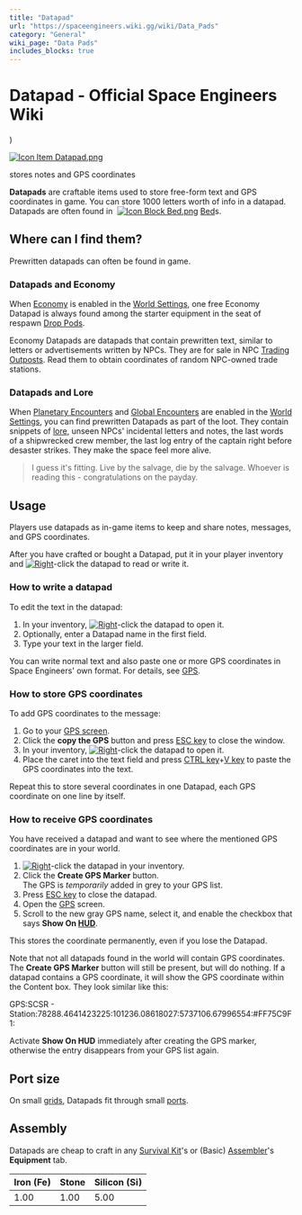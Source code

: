 ```yaml
---
title: "Datapad"
url: "https://spaceengineers.wiki.gg/wiki/Data_Pads"
category: "General"
wiki_page: "Data Pads"
includes_blocks: true
---
```


# Datapad - Official Space Engineers Wiki

)

[![Icon Item Datapad.png](https://spaceengineers.wiki.gg/images/thumb/Icon_Item_Datapad.png/100px-Icon_Item_Datapad.png?1de545)](https://spaceengineers.wiki.gg/wiki/File:Icon_Item_Datapad.png)

stores notes and GPS coordinates

**Datapads** are craftable items used to store free-form text and GPS coordinates in game. You can store 1000 letters worth of info in a datapad. Datapads are often found in  [![Icon Block Bed.png](https://spaceengineers.wiki.gg/images/thumb/Icon_Block_Bed.png/21px-Icon_Block_Bed.png?d29901)](https://spaceengineers.wiki.gg/wiki/Bed "Bed") [Bed](https://spaceengineers.wiki.gg/wiki/Bed "Bed")s.

## Where can I find them?

Prewritten datapads can often be found in game.

### Datapads and Economy

When [Economy](https://spaceengineers.wiki.gg/wiki/Economy "Economy") is enabled in the [World Settings](https://spaceengineers.wiki.gg/wiki/World_Settings "World Settings"), one free Economy Datapad is always found among the starter equipment in the seat of respawn [Drop Pods](https://spaceengineers.wiki.gg/wiki/Drop_Pods "Drop Pods").

Economy Datapads are datapads that contain prewritten text, similar to letters or advertisements written by NPCs. They are for sale in NPC [Trading Outposts](https://spaceengineers.wiki.gg/wiki/Trading_Outposts "Trading Outposts"). Read them to obtain coordinates of random NPC-owned trade stations.

### Datapads and Lore

When [Planetary Encounters](https://spaceengineers.wiki.gg/wiki/Planetary_Encounters "Planetary Encounters") and [Global Encounters](https://spaceengineers.wiki.gg/wiki/Global_Encounters "Global Encounters") are enabled in the [World Settings](https://spaceengineers.wiki.gg/wiki/World_Settings "World Settings"), you can find prewritten Datapads as part of the loot. They contain snippets of [lore](https://spaceengineers.wiki.gg/wiki/Lore "Lore"), unseen NPCs' incidental letters and notes, the last words of a shipwrecked crew member, the last log entry of the captain right before desaster strikes. They make the space feel more alive.

> I guess it's fitting. Live by the salvage, die by the salvage. Whoever is reading this - congratulations on the payday.

## Usage

Players use datapads as in-game items to keep and share notes, messages, and GPS coordinates.

After you have crafted or bought a Datapad, put it in your player inventory and [![Right](https://commons.wiki.gg/images/thumb/Keyboard_White_Mouse_Right.png/20px-Keyboard_White_Mouse_Right.png?3581de)](https://spaceengineers.wiki.gg/wiki/File:Keyboard_White_Mouse_Right.png "Right")\-click the datapad to read or write it.

### How to write a datapad

To edit the text in the datapad:

1.  In your inventory, [![Right](https://commons.wiki.gg/images/thumb/Keyboard_White_Mouse_Right.png/20px-Keyboard_White_Mouse_Right.png?3581de)](https://spaceengineers.wiki.gg/wiki/File:Keyboard_White_Mouse_Right.png "Right")\-click the datapad to open it.
2.  Optionally, enter a Datapad name in the first field.
3.  Type your text in the larger field.

You can write normal text and also paste one or more GPS coordinates in Space Engineers' own format. For details, see [GPS](https://spaceengineers.wiki.gg/wiki/GPS "GPS").

### How to store GPS coordinates

To add GPS coordinates to the message:

1.  Go to your [GPS screen](https://spaceengineers.wiki.gg/wiki/GPS "GPS").
2.  Click the **copy the GPS** button and press [ESC key](https://spaceengineers.wiki.gg/wiki/Key_Bindings "Key Bindings") to close the window.
3.  In your inventory, [![Right](https://commons.wiki.gg/images/thumb/Keyboard_White_Mouse_Right.png/20px-Keyboard_White_Mouse_Right.png?3581de)](https://spaceengineers.wiki.gg/wiki/File:Keyboard_White_Mouse_Right.png "Right")\-click the datapad to open it.
4.  Place the caret into the text field and press [CTRL key](https://spaceengineers.wiki.gg/wiki/Key_Bindings "Key Bindings")+[V key](https://spaceengineers.wiki.gg/wiki/Key_Bindings "Key Bindings") to paste the GPS coordinates into the text.

Repeat this to store several coordinates in one Datapad, each GPS coordinate on one line by itself.

### How to receive GPS coordinates

You have received a datapad and want to see where the mentioned GPS coordinates are in your world.

1.  [![Right](https://commons.wiki.gg/images/thumb/Keyboard_White_Mouse_Right.png/20px-Keyboard_White_Mouse_Right.png?3581de)](https://spaceengineers.wiki.gg/wiki/File:Keyboard_White_Mouse_Right.png "Right")\-click the datapad in your inventory.
2.  Click the **Create GPS Marker** button.  
    The GPS is _temporarily_ added in grey to your GPS list.
3.  Press [ESC key](https://spaceengineers.wiki.gg/wiki/Key_Bindings "Key Bindings") to close the datapad.
4.  Open the [GPS](https://spaceengineers.wiki.gg/wiki/GPS "GPS") screen.
5.  Scroll to the new gray GPS name, select it, and enable the checkbox that says **Show On [HUD](https://spaceengineers.wiki.gg/wiki/HUD "HUD")**.

This stores the coordinate permanently, even if you lose the Datapad.

Note that not all datapads found in the world will contain GPS coordinates. The **Create GPS Marker** button will still be present, but will do nothing. If a datapad contains a GPS coordinate, it will show the GPS coordinate within the Content box. They look similar like this:

GPS:SCSR - Station:78288.4641423225:101236.08618027:5737106.67996554:#FF75C9F1:

Activate **Show On HUD** immediately after creating the GPS marker, otherwise the entry disappears from your GPS list again.

## Port size

On small [grids](https://spaceengineers.wiki.gg/wiki/Grid "Grid"), Datapads fit through small [ports](https://spaceengineers.wiki.gg/wiki/Port "Port").

## Assembly

Datapads are cheap to craft in any [Survival Kit](https://spaceengineers.wiki.gg/wiki/Survival_Kit "Survival Kit")'s or (Basic) [Assembler](https://spaceengineers.wiki.gg/wiki/Assembler "Assembler")'s **Equipment** tab.

| Iron (Fe) | Stone | Silicon (Si) |
| --- | --- | --- |
| 1.00 | 1.00 | 5.00 |